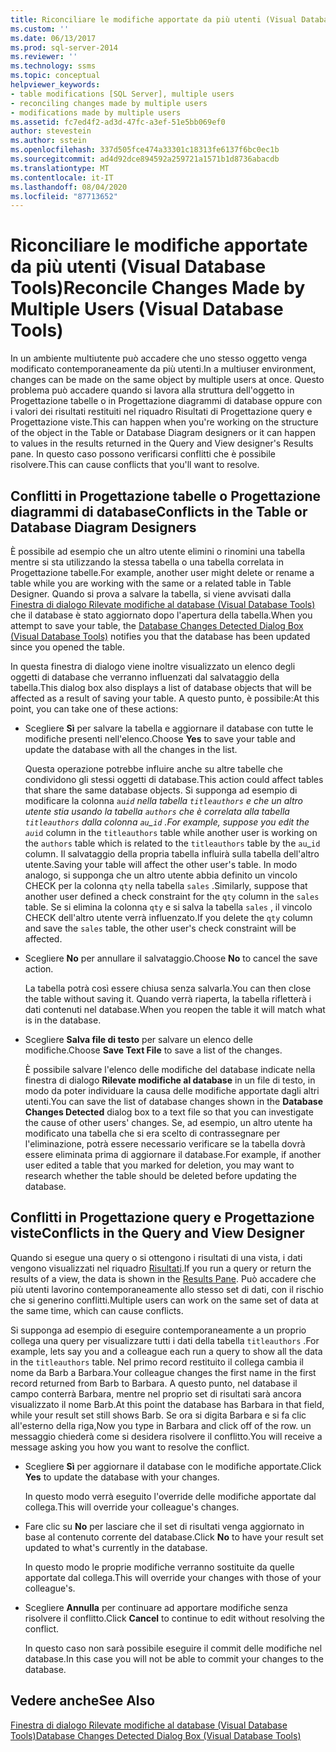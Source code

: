 ```yaml
---
title: Riconciliare le modifiche apportate da più utenti (Visual Database Tools) | Microsoft Docs
ms.custom: ''
ms.date: 06/13/2017
ms.prod: sql-server-2014
ms.reviewer: ''
ms.technology: ssms
ms.topic: conceptual
helpviewer_keywords:
- table modifications [SQL Server], multiple users
- reconciling changes made by multiple users
- modifications made by multiple users
ms.assetid: fc7ed4f2-ad3d-47fc-a3ef-51e5bb069ef0
author: stevestein
ms.author: sstein
ms.openlocfilehash: 337d505fce474a33301c18313fe6137f6bc0ec1b
ms.sourcegitcommit: ad4d92dce894592a259721a1571b1d8736abacdb
ms.translationtype: MT
ms.contentlocale: it-IT
ms.lasthandoff: 08/04/2020
ms.locfileid: "87713652"
---
```

# <a name="reconcile-changes-made-by-multiple-users-visual-database-tools"></a><span data-ttu-id="a32df-102">Riconciliare le modifiche apportate da più utenti (Visual Database Tools)</span><span class="sxs-lookup"><span data-stu-id="a32df-102">Reconcile Changes Made by Multiple Users (Visual Database Tools)</span></span>
  <span data-ttu-id="a32df-103">In un ambiente multiutente può accadere che uno stesso oggetto venga modificato contemporaneamente da più utenti.</span><span class="sxs-lookup"><span data-stu-id="a32df-103">In a multiuser environment, changes can be made on the same object by multiple users at once.</span></span> <span data-ttu-id="a32df-104">Questo problema può accadere quando si lavora alla struttura dell'oggetto in Progettazione tabelle o in Progettazione diagrammi di database oppure con i valori dei risultati restituiti nel riquadro Risultati di Progettazione query e Progettazione viste.</span><span class="sxs-lookup"><span data-stu-id="a32df-104">This can happen when you're working on the structure of the object in the Table or Database Diagram designers or it can happen to values in the results returned in the Query and View designer's Results pane.</span></span> <span data-ttu-id="a32df-105">In questo caso possono verificarsi conflitti che è possibile risolvere.</span><span class="sxs-lookup"><span data-stu-id="a32df-105">This can cause conflicts that you'll want to resolve.</span></span>  
  
## <a name="conflicts-in-the-table-or-database-diagram-designers"></a><span data-ttu-id="a32df-106">Conflitti in Progettazione tabelle o Progettazione diagrammi di database</span><span class="sxs-lookup"><span data-stu-id="a32df-106">Conflicts in the Table or Database Diagram Designers</span></span>  
 <span data-ttu-id="a32df-107">È possibile ad esempio che un altro utente elimini o rinomini una tabella mentre si sta utilizzando la stessa tabella o una tabella correlata in Progettazione tabelle.</span><span class="sxs-lookup"><span data-stu-id="a32df-107">For example, another user might delete or rename a table while you are working with the same or a related table in Table Designer.</span></span> <span data-ttu-id="a32df-108">Quando si prova a salvare la tabella, si viene avvisati dalla [Finestra di dialogo Rilevate modifiche al database &#40;Visual Database Tools&#41;](visual-database-tools.md) che il database è stato aggiornato dopo l'apertura della tabella.</span><span class="sxs-lookup"><span data-stu-id="a32df-108">When you attempt to save your table, the [Database Changes Detected Dialog Box &#40;Visual Database Tools&#41;](visual-database-tools.md) notifies you that the database has been updated since you opened the table.</span></span>  
  
 <span data-ttu-id="a32df-109">In questa finestra di dialogo viene inoltre visualizzato un elenco degli oggetti di database che verranno influenzati dal salvataggio della tabella.</span><span class="sxs-lookup"><span data-stu-id="a32df-109">This dialog box also displays a list of database objects that will be affected as a result of saving your table.</span></span> <span data-ttu-id="a32df-110">A questo punto, è possibile:</span><span class="sxs-lookup"><span data-stu-id="a32df-110">At this point, you can take one of these actions:</span></span>  
  
-   <span data-ttu-id="a32df-111">Scegliere **Sì** per salvare la tabella e aggiornare il database con tutte le modifiche presenti nell'elenco.</span><span class="sxs-lookup"><span data-stu-id="a32df-111">Choose **Yes** to save your table and update the database with all the changes in the list.</span></span>  
  
     <span data-ttu-id="a32df-112">Questa operazione potrebbe influire anche su altre tabelle che condividono gli stessi oggetti di database.</span><span class="sxs-lookup"><span data-stu-id="a32df-112">This action could affect tables that share the same database objects.</span></span> <span data-ttu-id="a32df-113">Si supponga ad esempio di modificare la colonna `au`_`id` nella tabella `titleauthors` e che un altro utente stia usando la tabella `authors` che è correlata alla tabella `titleauthors` dalla colonna `au`\_`id` .</span><span class="sxs-lookup"><span data-stu-id="a32df-113">For example, suppose you edit the `au`_`id` column in the `titleauthors` table while another user is working on the `authors` table which is related to the `titleauthors` table by the `au`\_`id` column.</span></span> <span data-ttu-id="a32df-114">Il salvataggio della propria tabella influirà sulla tabella dell'altro utente.</span><span class="sxs-lookup"><span data-stu-id="a32df-114">Saving your table will affect the other user's table.</span></span> <span data-ttu-id="a32df-115">In modo analogo, si supponga che un altro utente abbia definito un vincolo CHECK per la colonna `qty` nella tabella `sales` .</span><span class="sxs-lookup"><span data-stu-id="a32df-115">Similarly, suppose that another user defined a check constraint for the `qty` column in the `sales` table.</span></span> <span data-ttu-id="a32df-116">Se si elimina la colonna `qty` e si salva la tabella `sales` , il vincolo CHECK dell'altro utente verrà influenzato.</span><span class="sxs-lookup"><span data-stu-id="a32df-116">If you delete the `qty` column and save the `sales` table, the other user's check constraint will be affected.</span></span>  
  
-   <span data-ttu-id="a32df-117">Scegliere **No** per annullare il salvataggio.</span><span class="sxs-lookup"><span data-stu-id="a32df-117">Choose **No** to cancel the save action.</span></span>  
  
     <span data-ttu-id="a32df-118">La tabella potrà così essere chiusa senza salvarla.</span><span class="sxs-lookup"><span data-stu-id="a32df-118">You can then close the table without saving it.</span></span> <span data-ttu-id="a32df-119">Quando verrà riaperta, la tabella rifletterà i dati contenuti nel database.</span><span class="sxs-lookup"><span data-stu-id="a32df-119">When you reopen the table it will match what is in the database.</span></span>  
  
-   <span data-ttu-id="a32df-120">Scegliere **Salva file di testo** per salvare un elenco delle modifiche.</span><span class="sxs-lookup"><span data-stu-id="a32df-120">Choose **Save Text File** to save a list of the changes.</span></span>  
  
     <span data-ttu-id="a32df-121">È possibile salvare l'elenco delle modifiche del database indicate nella finestra di dialogo **Rilevate modifiche al database** in un file di testo, in modo da poter individuare la causa delle modifiche apportate dagli altri utenti.</span><span class="sxs-lookup"><span data-stu-id="a32df-121">You can save the list of database changes shown in the **Database Changes Detected** dialog box to a text file so that you can investigate the cause of other users' changes.</span></span> <span data-ttu-id="a32df-122">Se, ad esempio, un altro utente ha modificato una tabella che si era scelto di contrassegnare per l'eliminazione, potrà essere necessario verificare se la tabella dovrà essere eliminata prima di aggiornare il database.</span><span class="sxs-lookup"><span data-stu-id="a32df-122">For example, if another user edited a table that you marked for deletion, you may want to research whether the table should be deleted before updating the database.</span></span>  
  
## <a name="conflicts-in-the-query-and-view-designer"></a><span data-ttu-id="a32df-123">Conflitti in Progettazione query e Progettazione viste</span><span class="sxs-lookup"><span data-stu-id="a32df-123">Conflicts in the Query and View Designer</span></span>  
 <span data-ttu-id="a32df-124">Quando si esegue una query o si ottengono i risultati di una vista, i dati vengono visualizzati nel riquadro [Risultati](results-pane-visual-database-tools.md).</span><span class="sxs-lookup"><span data-stu-id="a32df-124">If you run a query or return the results of a view, the data is shown in the [Results Pane](results-pane-visual-database-tools.md).</span></span> <span data-ttu-id="a32df-125">Può accadere che più utenti lavorino contemporaneamente allo stesso set di dati, con il rischio che si generino conflitti.</span><span class="sxs-lookup"><span data-stu-id="a32df-125">Multiple users can work on the same set of data at the same time, which can cause conflicts.</span></span>  
  
 <span data-ttu-id="a32df-126">Si supponga ad esempio di eseguire contemporaneamente a un proprio collega una query per visualizzare tutti i dati della tabella `titleauthors` .</span><span class="sxs-lookup"><span data-stu-id="a32df-126">For example, lets say you and a colleague each run a query to show all the data in the `titleauthors` table.</span></span> <span data-ttu-id="a32df-127">Nel primo record restituito il collega cambia il nome da Barb a Barbara.</span><span class="sxs-lookup"><span data-stu-id="a32df-127">Your colleague changes the first name in the first record returned from Barb to Barbara.</span></span> <span data-ttu-id="a32df-128">A questo punto, nel database il campo conterrà Barbara, mentre nel proprio set di risultati sarà ancora visualizzato il nome Barb.</span><span class="sxs-lookup"><span data-stu-id="a32df-128">At this point the database has Barbara in that field, while your result set still shows Barb.</span></span> <span data-ttu-id="a32df-129">Se ora si digita Barbara e si fa clic all'esterno della riga,</span><span class="sxs-lookup"><span data-stu-id="a32df-129">Now you type in Barbara and click off of the row.</span></span> <span data-ttu-id="a32df-130">un messaggio chiederà come si desidera risolvere il conflitto.</span><span class="sxs-lookup"><span data-stu-id="a32df-130">You will receive a message asking you how you want to resolve the conflict.</span></span>  
  
-   <span data-ttu-id="a32df-131">Scegliere **Sì** per aggiornare il database con le modifiche apportate.</span><span class="sxs-lookup"><span data-stu-id="a32df-131">Click **Yes** to update the database with your changes.</span></span>  
  
     <span data-ttu-id="a32df-132">In questo modo verrà eseguito l'override delle modifiche apportate dal collega.</span><span class="sxs-lookup"><span data-stu-id="a32df-132">This will override your colleague's changes.</span></span>  
  
-   <span data-ttu-id="a32df-133">Fare clic su **No** per lasciare che il set di risultati venga aggiornato in base al contenuto corrente del database.</span><span class="sxs-lookup"><span data-stu-id="a32df-133">Click **No** to have your result set updated to what's currently in the database.</span></span>  
  
     <span data-ttu-id="a32df-134">In questo modo le proprie modifiche verranno sostituite da quelle apportate dal collega.</span><span class="sxs-lookup"><span data-stu-id="a32df-134">This will override your changes with those of your colleague's.</span></span>  
  
-   <span data-ttu-id="a32df-135">Scegliere **Annulla** per continuare ad apportare modifiche senza risolvere il conflitto.</span><span class="sxs-lookup"><span data-stu-id="a32df-135">Click **Cancel** to continue to edit without resolving the conflict.</span></span>  
  
     <span data-ttu-id="a32df-136">In questo caso non sarà possibile eseguire il commit delle modifiche nel database.</span><span class="sxs-lookup"><span data-stu-id="a32df-136">In this case you will not be able to commit your changes to the database.</span></span>  
  
## <a name="see-also"></a><span data-ttu-id="a32df-137">Vedere anche</span><span class="sxs-lookup"><span data-stu-id="a32df-137">See Also</span></span>  
 [<span data-ttu-id="a32df-138">Finestra di dialogo Rilevate modifiche al database &#40;Visual Database Tools&#41;</span><span class="sxs-lookup"><span data-stu-id="a32df-138">Database Changes Detected Dialog Box &#40;Visual Database Tools&#41;</span></span>](visual-database-tools.md)  
  
  
